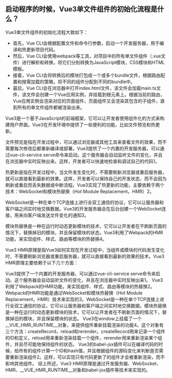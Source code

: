 ## 启动程序的时候，Vue3单文件组件的初始化流程是什么？

Vue3单文件组件的初始化流程大致如下：
- 首先，Vue CLI会根据配置文件和命令行参数，启动一个开发服务器，用于编译和热更新项目代码。
- 然后，Vue CLI会使用webpack等工具，对项目中的所有单文件组件（.vue文件）进行解析和转换，将它们分别转换为JavaScript模块，CSS模块和HTML模板。
- 接着，Vue CLI会将转换后的模块打包成一个或多个bundle文件，根据路由配置和按需加载的策略，将不同的组件分配到不同的bundle中。
- 最后，Vue CLI会在浏览器中打开index.html文件，该文件会加载main.ts文件，该文件会创建一个Vue应用实例，并挂载到根元素上。根据当前的路由，Vue应用实例会渲染对应的页面组件，页面组件又会渲染其包含的子组件，直到所有的单文件组件都被渲染出来。


Vue3是一个基于JavaScript的前端框架，它可以让开发者使用组件化的方式来构建用户界面。Vue3在开发环境中提供了一些便利的功能，比如文件预览和热更新。

文件预览是指在开发过程中，可以通过浏览器或其他工具来查看文件的效果，而不需要每次修改后都重新编译或部署。Vue3提供了一个内置的开发服务器，可以通过vue-cli-service serve命令来启动。这个服务器会自动监听文件的变化，并且在浏览器中实时反映出来。这样，开发者可以快速地检查和调试自己的代码1。

热更新是指在开发过程中，当文件发生变化时，不需要刷新浏览器或重启服务器，就可以直接看到最新的效果。这样，开发者可以保持自己的开发状态，而不会因为刷新或重启而丢失数据或中断流程。Vue3实现了热更新的功能，主要依赖于两个技术：WebSocket和模块热替换（Hot Module Replacement，HMR）2。

WebSocket是一种在单个TCP连接上进行全双工通信的协议，它可以让服务器和客户端之间实时地交换数据。Vue3的开发服务器会在后台创建一个WebSocket连接，用来向客户端发送文件变化的通知3。

模块热替换是一种在运行时动态更新模块的技术，它可以让开发者在不刷新页面的情况下，替换掉旧的模块，并且保留模块的状态。Vue3利用了Webpack的HMR功能，来实现组件、样式、路由等模块的热替换4。


Vue3 HMR原理是指Vue3如何实现在开发过程中，当组件或模块的代码发生变化时，不需要刷新浏览器或重启服务器，就可以直接看到最新的效果的技术。Vue3 HMR原理主要依赖于以下几个方面：

Vue3提供了一个内置的开发服务器，可以通过vue-cli-service serve命令来启动。这个服务器会自动监听文件的变化，并且在浏览器中实时反映出来1。
Vue3利用了Webpack的HMR功能，来实现组件、样式、路由等模块的热替换2。Webpack的HMR功能是通过WebSocket和模块热替换（Hot Module Replacement，HMR）技术来实现的3。WebSocket是一种在单个TCP连接上进行全双工通信的协议，它可以让服务器和客户端之间实时地交换数据。模块热替换是一种在运行时动态更新模块的技术，它可以让开发者在不刷新页面的情况下，替换掉旧的模块，并且保留模块的状态。
Vue3在window上挂载了一个__VUE_HMR_RUNTIME__对象，来提供组件重新挂载渲染的功能4。这个对象有三个方法：createRecord，reload和rerender。createRecord用来记录一个组件的ID和定义，reload用来重新渲染挂载一个组件，rerender用来重新渲染某个组件，并且尽可能地保持组件的状态。
Vue3的babel-jsx插件可以在编译代码的时候，给所有的组件计算一个ID和hash值，并且根据组件的源码变化来判断是否需要重新渲染组件2。这样，可以实现只有代码更新了的组件才会被重新渲染，而不影响其他组件。
综上所述，Vue3 HMR原理是通过开发服务器、WebSocket、HMR、__VUE_HMR_RUNTIME__对象和babel-jsx插件等技术来实现的。